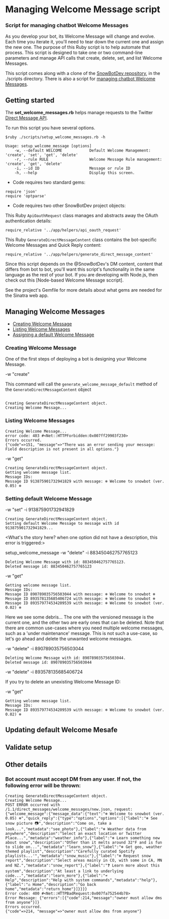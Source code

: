 # Managing Welcome Message script
### Script for managing chatbot Welcome Messages

As you develop your bot, its Welcome Message will change and evolve. Each time you iterate it, you'll need to tear down the current one and assign the new one. The purpose of this Ruby script is to help automate that process. This script is designed to take one or two command-line parameters and manage API calls that create, delete, set, and list Welcome Messages. 

This script comes along with a clone of the [SnowBotDev repository](https://github.com/jimmoffitt/SnowBotDev), in the ./scripts directory. There is also a script for [managing chatbot Welcome Messages]().


## Getting started

The **set_welcome_messages.rb** helps manage requests to the Twitter [Direct Message API](https://developer.twitter.com/en/docs/direct-messages/beta-features). 

To run this script you have several options. 
 
```$ruby ./scripts/setup_welcome_messages.rb -h```

```
Usage: setup_welcome_message [options]
    -w, --default WELCOME            Default Welcome Management: 'create', 'set', 'get', 'delete'
    -r, --rule RULE                  Welcome Message Rule management: 'create', 'get', 'delete'
    -i, --id ID                      Message or rule ID
    -h, --help                       Display this screen.
```

+ Code requires two standard gems:

```
require 'json'
require 'optparse'
```

+ Code requires two other SnowBotDev project objects:


This Ruby ```ApiOauthRequest``` class manages and abstracts away the OAuth authentication details:

```
require_relative '../app/helpers/api_oauth_request'
```

This Ruby ```GenerateDirectMessageContent``` class contains the bot-specific Welcome Messages and Quick Reply content: 

```
require_relative '../app/helpers/generate_direct_message_content'
```

Since this script depends on the @SnowBotDev's DM content, content that differs from bot to bot, you'll want this script's functionality in the same language as the rest of your bot. If you are developing with Node.js, then check out this [Node-based Welcome Message sccript].

See the project's Gemfile for more details about what gems are needed for the Sinatra web app. 


## Managing Welcome Messages

* [Creating Welcome Message]()
* [Listing Welcome Messages]()
* [Assigning a default Welcome Message]()

### Creating Welcome Message

One of the first steps of deploying a bot is designing your Welcome Message. 

-w "create"

This command will call the ```generate_welcome_message_default``` method of the ```GenerateDirectMessageContent``` object

```

Creating GenerateDirectMessageContent object.
Creating Welcome Message...
```

### Listing Welcome Messages

```
Creating Welcome Message...
error code: 403 #<Net::HTTPForbidden:0x007ff29903f230>
Errors occurred.
{"code"=>151, "message"=>"There was an error sending your message: Field description is not present in all options."}
```

-w "get"

```
Creating GenerateDirectMessageContent object.
Getting welcome message list.
Message IDs: 
Message ID 913875901732941829 with message: ❄ Welcome to snowbot (ver. 0.05) ❄ 
```

### Setting default Welcome Message

-w "set" -i 913875901732941829

```
Creating GenerateDirectMessageContent object.
Setting default Welcome Message to message with id 913875901732941829...

```

<What's the story here? when one option did not have a description, this error is triggered:>


setup_welcome_message -w "delete" -i 883450462757765123

```
Deleting Welcome Message with id: 883450462757765123.
Deleted message id: 883450462757765123
```

-w "get"

```
Getting welcome message list.
Message IDs: 
Message ID 890789035756503044 with message: ❄ Welcome to snowbot ❄ 
Message ID 893578135685406724 with message: ❄ Welcome to snowbot ❄ 
Message ID 893579774534209539 with message: ❄ Welcome to snowbot (ver. 0.02) ❄ 
```

Here we see some debris... The one with the versioned message is the current one, and the other two are early ones that can be deleted. Note that there are common use-cases where you need multiple welcome messages, such as a 'under maintenance' message. This is not such a use-case, so let's go ahead and delete the unwanted welcome messages.

-w "delete" -i 890789035756503044

```
Deleting Welcome Message with id: 890789035756503044.
Deleted message id: 890789035756503044
```
-w "delete" -i 893578135685406724

If you try to delete an unexisting Welcome Message ID: 

-w "get"

```
Getting welcome message list.
Message IDs: 
Message ID 893579774534209539 with message: ❄ Welcome to snowbot (ver. 0.02) ❄ 
```
## Updating default Welcome Mesafe


## Validate setup


## Other details

### Bot account must accept DM from any user. If not, the following error will be thrown:

```
Creating GenerateDirectMessageContent object.
Creating Welcome Message...
POST ERROR occurred with /1.1/direct_messages/welcome_messages/new.json, request: {"welcome_message":{"message_data":{"text":"❄ Welcome to snowbot (ver. 0.05) ❄","quick_reply":{"type":"options","options":[{"label":"❄ See snow picture 📷","description":"Come on, take a look...","metadata":"see_photo"},{"label":"❄ Weather data from anywhere","description":"Select an exact location or Twitter Place...","metadata":"weather_info"},{"label":"❄ Learn something new about snow","description":"Other than it melts around 32°F and is fun to slide on...","metadata":"learn_snow"},{"label":"❄ Get geo, weather themed playlist","description":"Carefully curated Spotify playlists...'","metadata":"snow_music"},{"label":"❄ Request snow report","description":"Select areas mainly in CO, with some in CA, MN and NZ.","metadata":"snow_report"},{"label":"❓ Learn more about this system","description":"At least a link to underlying code...","metadata":"learn_more"},{"label":"☔ Help","description":"Help with system commands","metadata":"help"},{"label":"⌂ Home","description":"Go back home","metadata":"return_home"}]}}}} 
Error code: 400 #<Net::HTTPBadRequest:0x007fa752544b78>
Error Message: {"errors":[{"code":214,"message":"owner must allow dms from anyone"}]}
Errors occurred.
{"code"=>214, "message"=>"owner must allow dms from anyone"}
```

